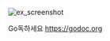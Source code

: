 ![ex_screenshot](https://gist.github.com/GeekTree0101/05d338bb59109fc71871711c6fa49377/raw/3ff868ffcf2f84d419c392667335fe7e9f1bf155/dancing-gopher.gif)

Go독하세요
<https://godoc.org>
